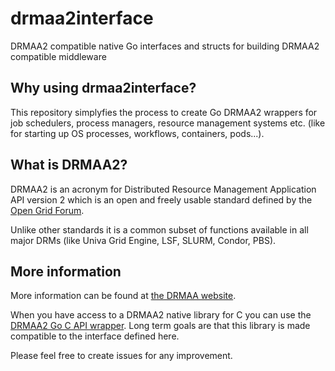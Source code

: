 # drmaa2interface
DRMAA2 compatible native Go interfaces and structs for building DRMAA2 compatible middleware

## Why using drmaa2interface?

This repository simplyfies the process to create Go DRMAA2 wrappers for job schedulers,
process managers, resource management systems etc. (like for starting up OS processes,
workflows, containers, pods...).

## What is DRMAA2?

DRMAA2 is an acronym for Distributed Resource Management Application API version 2 which
is an open and freely usable standard defined by the [Open Grid Forum](http://www.ogf.org).

Unlike other standards it is a common subset of functions available in all major DRMs 
(like Univa Grid Engine, LSF, SLURM, Condor, PBS).

## More information

More information can be found at [the DRMAA website](http://www.drmaa.org).

When you have access to a DRMAA2 native library for C you can use the [DRMAA2 Go C API wrapper](https://github.com/dgruber/drmaa2). Long term goals are that this library is made compatible to the
interface defined here.

Please feel free to create issues for any improvement.
